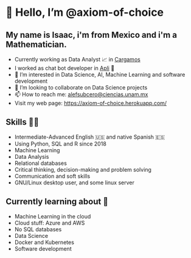 # 👋 Hello, I’m @axiom-of-choice
## My name is Isaac, i'm from Mexico and i'm a Mathematician.
- Currently working as Data Analyst 📈 in [Cargamos](https://www.cargamos.com/)
- I worked as chat bot developer in [Apli](https://www.apli.jobs/) 🤖
- 👀 I’m interested in Data Science, AI, Machine Learning and software development
- 💞️ I’m looking to collaborate on Data Science projects
- 📫 How to reach me: alefsubcero@ciencias.unam.mx
- Visit my web page: https://axiom-of-choice.herokuapp.com/

## Skills 👨‍💻
* Intermediate-Advanced English 🇺🇸 and native Spanish 🇪🇸
* Using Python, SQL and R since 2018
* Machine Learning
* Data Analysis
* Relational databases
* Critical thinking, decision-making and problem solving 
* Communication and soft skills
* GNU/Linux desktop user, and some linux server 

## Currently learning about 🌱
- Machine Learning in the cloud
- Cloud stuff: Azure and AWS
- No SQL databases
- Data Science
- Docker and Kubernetes
- Software development
<!---
axiom-of-choice/axiom-of-choice is a ✨ special ✨ repository because its `README.md` (this file) appears on your GitHub profile.
You can click the Preview link to take a look at your changes.
--->
